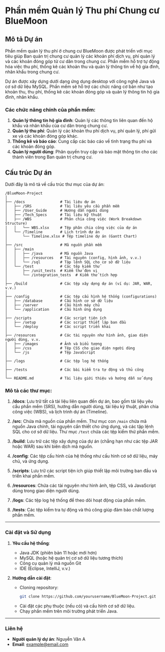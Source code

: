 
# Phần mềm Quản lý Thu phí Chung cư BlueMoon

## Mô tả Dự án

Phần mềm quản lý thu phí ở chung cư BlueMoon được phát triển với mục tiêu giúp Ban quản trị chung cư quản lý các khoản phí dịch vụ, phí quản lý và các khoản đóng góp từ cư dân trong chung cư. Phần mềm hỗ trợ tự động hóa việc thu phí, thống kê các khoản thu và quản lý thông tin về hộ gia đình, nhân khẩu trong chung cư.

Dự án được xây dựng dưới dạng ứng dụng desktop với công nghệ Java và cơ sở dữ liệu MySQL. Phần mềm sẽ hỗ trợ các chức năng cơ bản như tạo khoản thu, thu phí, thống kê các khoản đóng góp và quản lý thông tin hộ gia đình, nhân khẩu.

### Các chức năng chính của phần mềm:
1. **Quản lý thông tin hộ gia đình**: Quản lý các thông tin liên quan đến hộ khẩu và nhân khẩu của cư dân trong chung cư.
2. **Quản lý thu phí**: Quản lý các khoản thu phí dịch vụ, phí quản lý, phí gửi xe và các khoản đóng góp khác.
3. **Thống kê và báo cáo**: Cung cấp các báo cáo về tình trạng thu phí và các khoản đóng góp.
4. **Quản lý người dùng**: Phân quyền truy cập và bảo mật thông tin cho các thành viên trong Ban quản trị chung cư.

## Cấu trúc Dự án

Dưới đây là mô tả về cấu trúc thư mục của dự án:

```
/BlueMoon-Project
│
├── /docs                # Tài liệu dự án
│   ├── /SRS             # Tài liệu yêu cầu phần mềm
│   ├── /User_Guide      # Hướng dẫn người dùng
│   ├── /Tech_Specs      # Tài liệu kỹ thuật
│   ├── /WBS             # Phân chia công việc (Work Breakdown Structure)
│   │   └── WBS.xlsx     # Tệp phân chia công việc của dự án
│   └── /Timeline        # Lịch trình dự án
│       └── Timeline.xlsx # Tệp timeline dự án (Gantt Chart)
│
├── /src                 # Mã nguồn phần mềm
│   ├── /main
│   │   ├── /java        # Mã nguồn Java
│   │   ├── /resources   # Tài nguyên (config, hình ảnh, v.v.)
│   │   └── /sql         # Tập lệnh SQL cho cơ sở dữ liệu
│   └── /test            # Các tệp kiểm thử
│       ├── /unit_tests  # Kiểm thử đơn vị
│       └── /integration_tests  # Kiểm thử tích hợp
│
├── /build               # Các tệp xây dựng dự án (ví dụ: JAR, WAR, v.v.)
│
├── /config              # Các tệp cấu hình hệ thống (configurations)
│   ├── /database        # Cấu hình cơ sở dữ liệu
│   ├── /server          # Cấu hình máy chủ
│   └── /application     # Cấu hình ứng dụng
│
├── /scripts             # Các script tiện ích
│   ├── /setup           # Các script thiết lập ban đầu
│   └── /deploy          # Các script triển khai
│
├── /resources           # Các tài nguyên như hình ảnh, giao diện người dùng, v.v.
│   ├── /images          # Ảnh và biểu tượng
│   ├── /css             # Tệp CSS cho giao diện người dùng
│   └── /js              # Tệp JavaScript
│
├── /logs                # Các tệp log hệ thống
│
├── /tests               # Các bài kiểm tra tự động và thủ công
│
└── README.md            # Tài liệu giới thiệu và hướng dẫn sử dụng
```

### Mô tả các thư mục:

1. **/docs**: Lưu trữ tất cả tài liệu liên quan đến dự án, bao gồm tài liệu yêu cầu phần mềm (SRS), hướng dẫn người dùng, tài liệu kỹ thuật, phân chia công việc (WBS), và lịch trình dự án (Timeline).
   
2. **/src**: Chứa mã nguồn của phần mềm. Thư mục con `/main` chứa mã nguồn Java chính, tài nguyên cần thiết cho ứng dụng, và các tập lệnh SQL cho cơ sở dữ liệu. Thư mục `/test` chứa các tệp kiểm thử phần mềm.

3. **/build**: Lưu trữ các tệp xây dựng của dự án (chẳng hạn như các tệp JAR hoặc WAR) sau khi biên dịch mã nguồn.

4. **/config**: Các tệp cấu hình của hệ thống như cấu hình cơ sở dữ liệu, máy chủ, và ứng dụng.

5. **/scripts**: Lưu trữ các script tiện ích giúp thiết lập môi trường ban đầu và triển khai phần mềm.

6. **/resources**: Chứa các tài nguyên như hình ảnh, tệp CSS, và JavaScript dùng trong giao diện người dùng.

7. **/logs**: Các tệp log hệ thống để theo dõi hoạt động của phần mềm.

8. **/tests**: Các tệp kiểm tra tự động và thủ công giúp đảm bảo chất lượng phần mềm.

---

### Cài đặt và Sử dụng

1. **Yêu cầu hệ thống**:
   - Java JDK (phiên bản 11 hoặc mới hơn)
   - MySQL (hoặc hệ quản trị cơ sở dữ liệu tương thích)
   - Công cụ quản lý mã nguồn Git
   - IDE (Eclipse, IntelliJ, v.v.)

2. **Hướng dẫn cài đặt**:
   - Cloning repository:
     ```bash
     git clone https://github.com/yourusername/BlueMoon-Project.git
     ```
   - Cài đặt các phụ thuộc (nếu có) và cấu hình cơ sở dữ liệu.
   - Chạy phần mềm trên môi trường phát triển Java.

---

### Liên hệ

- **Người quản lý dự án**: Nguyễn Văn A
- **Email**: example@email.com
